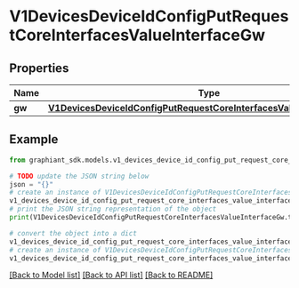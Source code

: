 # V1DevicesDeviceIdConfigPutRequestCoreInterfacesValueInterfaceGw


## Properties

Name | Type | Description | Notes
------------ | ------------- | ------------- | -------------
**gw** | [**V1DevicesDeviceIdConfigPutRequestCoreInterfacesValueInterfaceGwGw**](V1DevicesDeviceIdConfigPutRequestCoreInterfacesValueInterfaceGwGw.md) |  | [optional] 

## Example

```python
from graphiant_sdk.models.v1_devices_device_id_config_put_request_core_interfaces_value_interface_gw import V1DevicesDeviceIdConfigPutRequestCoreInterfacesValueInterfaceGw

# TODO update the JSON string below
json = "{}"
# create an instance of V1DevicesDeviceIdConfigPutRequestCoreInterfacesValueInterfaceGw from a JSON string
v1_devices_device_id_config_put_request_core_interfaces_value_interface_gw_instance = V1DevicesDeviceIdConfigPutRequestCoreInterfacesValueInterfaceGw.from_json(json)
# print the JSON string representation of the object
print(V1DevicesDeviceIdConfigPutRequestCoreInterfacesValueInterfaceGw.to_json())

# convert the object into a dict
v1_devices_device_id_config_put_request_core_interfaces_value_interface_gw_dict = v1_devices_device_id_config_put_request_core_interfaces_value_interface_gw_instance.to_dict()
# create an instance of V1DevicesDeviceIdConfigPutRequestCoreInterfacesValueInterfaceGw from a dict
v1_devices_device_id_config_put_request_core_interfaces_value_interface_gw_from_dict = V1DevicesDeviceIdConfigPutRequestCoreInterfacesValueInterfaceGw.from_dict(v1_devices_device_id_config_put_request_core_interfaces_value_interface_gw_dict)
```
[[Back to Model list]](../README.md#documentation-for-models) [[Back to API list]](../README.md#documentation-for-api-endpoints) [[Back to README]](../README.md)


